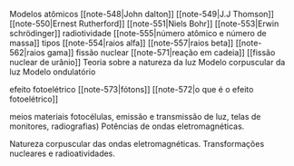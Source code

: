 
Modelos atômicos
	[[note-548|John dalton]]
	[[note-549|J.J Thomson]]
	[[note-550|Ernest Rutherford]]
	[[note-551|Niels Bohr]]
	[[note-553|Erwin schrödinger]]
radiotividade
	[[note-555|número atômico e número de massa]]
	tipos
		[[note-554|raios alfa]]
		[[note-557|raios beta]]
		[[note-562|raios gama]]
	fissão nuclear
		[[note-571|reação em cadeia]]
		[[fissão nuclear de urânio]]
Teoria sobre a natureza da luz
	Modelo corpuscular da luz
	Modelo ondulatório

efeito fotoelétrico
	[[note-573|fótons]]
	[[note-572|o que é o efeito fotoelétrico]]
	
meios materiais
	fotocélulas, emissão e transmissão de luz, telas de monitores, radiografias)
	Potências de ondas eletromagnéticas. 

Natureza corpuscular das ondas eletromagnéticas. 
Transformações nucleares e
radioatividades.